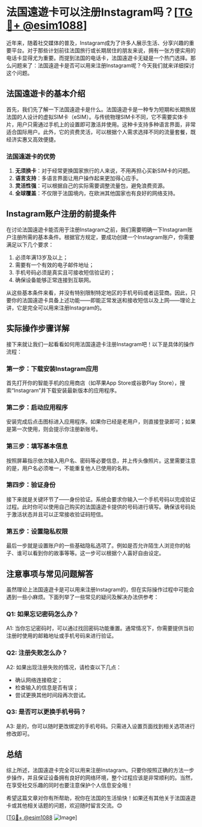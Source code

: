 # 法国遠遊卡可以注册Instagram吗？[[TG💪+ @esim1088](https://t.me/s/esim1088)]

近年来，随着社交媒体的普及，Instagram成为了许多人展示生活、分享兴趣的重要平台。对于那些计划前往法国旅行或长期居住的朋友来说，拥有一张方便实用的电话卡显得尤为重要。而提到法国的电话卡，法国遠遊卡无疑是一个热门选择。那么问题来了：法国遠遊卡是否可以用来注册Instagram呢？今天我们就来详细探讨这个问题。

## 法国遠遊卡的基本介绍

首先，我们先了解一下法国遠遊卡是什么。法国遠遊卡是一种专为短期和长期旅居法国的人设计的虚拟SIM卡（eSIM）。与传统物理SIM卡不同，它不需要实体卡片，用户只需通过手机上的设置即可激活并使用。这种卡支持多种语言界面，非常适合国际用户。此外，它的资费灵活，可以根据个人需求选择不同的流量套餐，既经济实惠又高效便捷。

### 法国遠遊卡的优势

1. **无须换卡**：对于经常更换国家旅行的人来说，不用再担心买新SIM卡的问题。
2. **语言支持**：多语言界面让用户操作起来更加得心应手。
3. **灵活性强**：可以根据自己的实际需要调整流量包，避免浪费资源。
4. **全球覆盖**：不仅限于法国境内，在欧洲其他国家也有良好的网络支持。

## Instagram账户注册的前提条件

在讨论法国遠遊卡能否用于注册Instagram之前，我们需要明确一下Instagram账户注册所需的基本条件。根据官方规定，要成功创建一个Instagram账户，你需要满足以下几个要求：

1. 必须年满13岁及以上；
2. 需要有一个有效的电子邮件地址；
3. 手机号码必须是真实且可接收短信验证的；
4. 确保设备能够正常连接到互联网。

从这些基本条件来看，并没有特别限制特定地区的手机号码或者运营商。因此，只要你的法国遠遊卡具备上述功能——即能正常发送和接收短信以及上网——理论上讲，它是完全可以用来注册Instagram的。

## 实际操作步骤详解

接下来就让我们一起看看如何用法国遠遊卡注册Instagram吧！以下是具体的操作流程：

### 第一步：下载安装Instagram应用
首先打开你的智能手机的应用商店（如苹果App Store或谷歌Play Store），搜索“Instagram”并下载安装最新版本的应用程序。

### 第二步：启动应用程序
安装完成后点击图标进入应用程序。如果你已经是老用户，则直接登录即可；如果是第一次使用，则会提示你注册新账号。

### 第三步：填写基本信息
按照屏幕指示依次输入用户名、密码等必要信息，并上传头像照片。这里需要注意的是，用户名必须唯一，不能重复他人已使用的名称。

### 第四步：验证身份
接下来就是关键环节了——身份验证。系统会要求你输入一个手机号码以完成验证过程。此时你可以使用自己购买的法国遠遊卡提供的号码进行填写。确保该号码处于激活状态并且可以正常接收验证码短信。

### 第五步：设置隐私权限
最后一步就是设置账户的一些基础隐私选项了。例如是否允许陌生人浏览你的帖子、谁可以看到你的故事等等。这一步可以根据个人喜好自由设定。

## 注意事项与常见问题解答

虽然理论上法国遠遊卡是可以用来注册Instagram的，但在实际操作过程中可能会遇到一些小麻烦。下面列举了一些常见的疑问及解决办法供参考：

### Q1: 如果忘记密码怎么办？
A1: 当你忘记密码时，可以通过找回密码功能重置。通常情况下，你需要提供当初注册时使用的邮箱地址或手机号码来进行验证。

### Q2: 注册失败怎么办？
A2: 如果出现注册失败的情况，请检查以下几点：
   - 确认网络连接稳定；
   - 检查输入的信息是否有误；
   - 尝试更换其他时间段再次尝试。

### Q3: 是否可以更换手机号码？
A3: 是的，你可以随时更改绑定的手机号码。只需进入设置页面找到相关选项进行修改即可。

## 总结

综上所述，法国遠遊卡完全可以用来注册Instagram。只要你按照正确的方法一步步操作，并且保证设备拥有良好的网络环境，整个过程应该是非常顺利的。当然，在享受社交乐趣的同时也要注意保护个人信息安全哦！

希望这篇文章对你有所帮助，祝你在法国的生活愉快！如果还有其他关于法国遠遊卡或其他相关话题的问题，欢迎随时留言交流。😊

[[TG💪+ @esim1088](https://t.me/s/esim1088) ![Image](https://i.postimg.cc/4NQfJmqS/Snipaste-2025-05-13-00-14-12.png)]